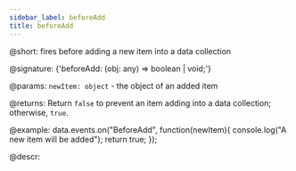 ```yaml
---
sidebar_label: beforeAdd
title: beforeAdd
---          
```


@short: fires before adding a new item into a data collection

@signature: {'beforeAdd: (obj: any) => boolean | void;'}

@params:
`newItem: object` - the object of an added item

@returns:
Return `false` to prevent an item adding into a data collection; otherwise, `true`.

@example:
data.events.on("BeforeAdd", function(newItem){
	console.log("A new item will be added");
    return true;
});

@descr:

[comment]: # (@relatedapi: data_collection/api/datacollection_afteradd_event.md)

